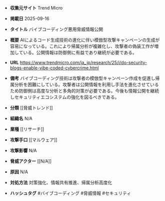 - **収集元サイト**
Trend Micro

- **掲載日**
2025-09-16

- **タイトル**
バイブコーディング悪用脅威情報公開

- **概要**
AIによるコード生成技術の進化に伴い模倣型攻撃キャンペーンの生成が容易になっている。これにより帰属分析が複雑化し、攻撃者の偽装工作が増加している。公開情報は防御側に有益であり継続が必要である。

- **URL**
https://www.trendmicro.com/ja_jp/research/25/i/do-security-blogs-enable-vibe-coded-cybercrime.html

- **備考**
バイブコーディング技術は攻撃者の模倣型キャンペーン作成を促進し帰属分析を困難にしている。攻撃者は公開情報を利用し手法を進化させているため防御側は高度な分析と多角的対策が必要である。今後も情報公開を継続しセキュリティエコシステムの強化を図るべきである。

- **分類**
[[脅威トレンド]]

- **組織名**
N/A

- **業種**
[[リサーチ]]

- **攻撃手口**
[[マルウェア]]

- **攻撃影響**
N/A

- **脅威アクター**
[[N/A]]

- **原因**
N/A

- **対処方法**
対策強化、情報共有推進、帰属分析高度化

- **ハッシュタグ**
#バイブコーディング #脅威情報 #セキュリティ
